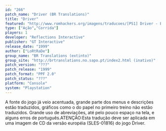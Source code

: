 ```yaml
---
id: "266"
patch_name: "Driver (BR Translations)"
title: "Driver"
featured: "http://www.romhackers.org/imagens/traducoes/[PS1] Driver - BR Translations - 1.jpg"
type: ["Ação","Corrida"]
players: 1
developer: "Reflections Interactive"
publisher: "GT Interactive"
release_date: "1999"
author: ["LoRtRaDe"]
group_name: "BR Translations (extinto)"
group_site: "http://brtranslations.no.sapo.pt/index2.html (inativo)"
patch_version: "???"
patch_release: "1999"
patch_format: "PPF 2.0"
patch_status: "???"
platform: "Console"
system: "Playstation"
---
```


A fonte do jogo já veio acentuada, grande parte dos menus e descrições estão traduzidos, gráficos como o do papel no primeiro treino não estão traduzidos. Grande uso de abreviações, até pelo pouco espaço na tela, e alguns erros de português.ATENÇÃO:Esta tradução deve ser aplicada em uma imagem de CD da versão européia (SLES-01816) do jogo Driver.